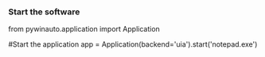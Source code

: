### Start the software ###
from pywinauto.application import Application

#Start the application
app = Application(backend='uia').start('notepad.exe')
